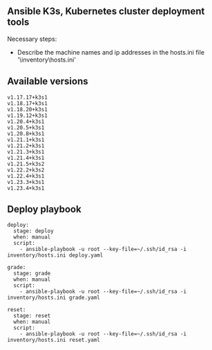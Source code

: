 ## Ansible K3s, Kubernetes cluster deployment tools

Necessary steps:

- Describe the machine names and ip addresses in the hosts.ini file '\inventory\hosts.ini'

## Available versions

    v1.17.17+k3s1
    v1.18.17+k3s1
    v1.18.20+k3s1
    v1.19.12+k3s1
    v1.20.4+k3s1
    v1.20.5+k3s1
    v1.20.8+k3s1
    v1.21.1+k3s1
    v1.21.2+k3s1
    v1.21.3+k3s1
    v1.21.4+k3s1
    v1.21.5+k3s2
    v1.22.2+k3s2
    v1.22.4+k3s1
    v1.23.3+k3s1
    v1.23.4+k3s1

## Deploy playbook
```
deploy:
  stage: deploy
  when: manual
  script:
    - ansible-playbook -u root --key-file=~/.ssh/id_rsa -i inventory/hosts.ini deploy.yaml

grade:
  stage: grade
  when: manual
  script:
    - ansible-playbook -u root --key-file=~/.ssh/id_rsa -i inventory/hosts.ini grade.yaml

reset:
  stage: reset
  when: manual
  script:
    - ansible-playbook -u root --key-file=~/.ssh/id_rsa -i inventory/hosts.ini reset.yaml
```
